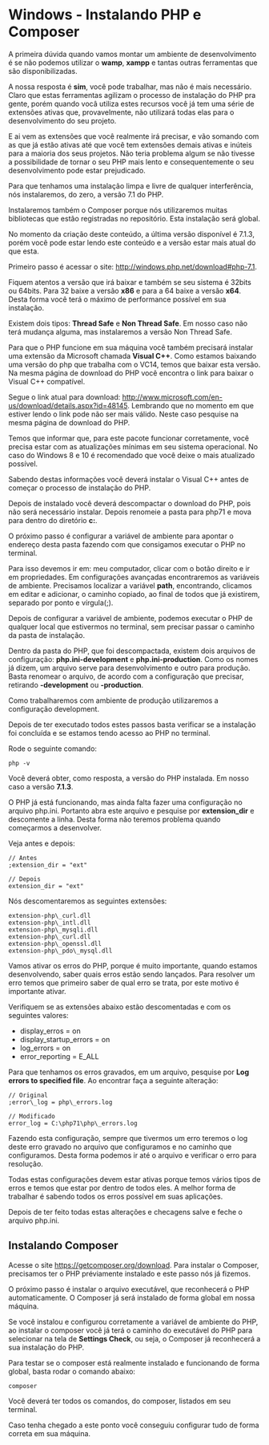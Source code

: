 # Windows - Instalando PHP e Composer

A primeira dúvida quando vamos montar um ambiente de desenvolvimento é se não podemos utilizar o **wamp**, **xampp** e tantas outras ferramentas que são disponibilizadas.

A nossa resposta é **sim**, você pode trabalhar, mas não é mais necessário. Claro que estas ferramentas agilizam o processo de instalação do PHP pra gente, porém quando vocâ utiliza estes recursos você já tem uma série de extensões ativas que, provavelmente, não utilizará todas elas para o desenvolvimento do seu projeto.

E ai vem as extensões que você realmente irá precisar, e vão somando com as que já estão ativas até que você tem extensões demais ativas e inúteis para a maioria dos seus projetos. Não teria problema algum se não tivesse a possibilidade de tornar o seu PHP mais lento e consequentemente o seu desenvolvimento pode estar prejudicado.

Para que tenhamos uma instalação limpa e livre de qualquer interferência, nós instalaremos, do zero, a versão 7.1 do PHP.

Instalaremos também o Composer porque nós utilizaremos muitas bibliotecas que estão registradas no repositório. Esta instalação será global.

No momento da criação deste conteúdo, a última versão disponível é 7.1.3, porém você pode estar lendo este conteúdo e a versão estar mais atual do que esta.

Primeiro passo é acessar o site: <http://windows.php.net/download#php-7.1>.

Fiquem atentos a versão que irá baixar e também se seu sistema é 32bits ou 64bits. Para 32 baixe a versão **x86** e para a 64 baixe a versão **x64**. Desta forma você terá o máximo de performance possível em sua instalação.

Existem dois tipos: **Thread Safe** e **Non Thread Safe**. Em nosso caso não terá mudança alguma, mas instalaremos a versão Non Thread Safe.

Para que o PHP funcione em sua máquina você também precisará instalar uma extensão da Microsoft chamada **Visual C++**. Como estamos baixando uma versão do php que trabalha com o VC14, temos que baixar esta versão. Na mesma página de download do PHP você encontra o link para baixar o Visual C++ compatível.

Segue o link atual para download: <http://www.microsoft.com/en-us/download/details.aspx?id=48145>. Lembrando que no momento em que estiver lendo o link pode não ser mais válido. Neste caso pesquise na mesma página de download do PHP.

Temos que informar que, para este pacote funcionar corretamente, você precisa estar com as atualizações mínimas em seu sistema operacional. No caso do Windows 8 e 10 é recomendado que você deixe o mais atualizado possível.

Sabendo destas informações você deverá instalar o Visual C++ antes de começar o processo de instalação do PHP.

Depois de instalado você deverá descompactar o download do PHP, pois não será necessário instalar. Depois renomeie a pasta para php71 e mova para dentro do diretório **c:**.

O próximo passo é configurar a variável de ambiente para apontar o endereço desta pasta fazendo com que consigamos executar o PHP no terminal.

Para isso devemos ir em: meu computador, clicar com o botão direito e ir em propriedades. Em configurações avançadas encontraremos as variáveis de ambiente.
Precisamos localizar a variável **path**, encontrando, clicamos em editar e adicionar, o caminho copiado, ao final de todos que já existirem, separado por ponto e vírgula(;).

Depois de configurar a variável de ambiente, podemos executar o PHP de qualquer local que estivermos no terminal, sem precisar passar o caminho da pasta de instalação.

Dentro da pasta do PHP, que foi descompactada, existem dois arquivos de configuração: **php.ini-development** e **php.ini-production**. Como os nomes já dizem, um arquivo serve para desenvolvimento e outro para produção. Basta renomear o arquivo, de acordo com a configuração que precisar, retirando **-development** ou **-production**.

Como trabalharemos com ambiente de produção utilizaremos a configuração development.

Depois de ter executado todos estes passos basta verificar se a instalação foi concluída e se estamos tendo acesso ao PHP no terminal.

Rode o seguinte comando:

`php -v`

Você deverá obter, como resposta, a versão do PHP instalada. Em nosso caso a versão **7.1.3**.

O PHP já está funcionando, mas ainda falta fazer uma configuração no arquivo php.ini. Portanto abra este arquivo e pesquise por **extension_dir** e descomente a linha. Desta forma não teremos problema quando começarmos a desenvolver.

Veja antes e depois:

```
// Antes
;extension_dir = "ext"

// Depois
extension_dir = "ext"
```

Nós descomentaremos as seguintes extensões:

```
extension-php\_curl.dll
extension-php\_intl.dll
extension-php\_mysqli.dll
extension-php\_curl.dll
extension-php\_openssl.dll
extension-php\_pdo\_mysql.dll
```

Vamos ativar os erros do PHP, porque é muito importante, quando estamos desenvolvendo, saber quais erros estão sendo lançados. Para resolver um erro temos que primeiro saber de qual erro se trata, por este motivo é importante ativar.

Verifiquem se as extensões abaixo estão descomentadas e com os seguintes valores:

* display\_erros = on
* display\_startup\_errors = on
* log\_errors = on
* error_reporting = E\_ALL

Para que tenhamos os erros gravados, em um arquivo, pesquise por **Log errors to specified file**. Ao encontrar faça a seguinte alteração:

```
// Original
;error\_log = php\_errors.log

// Modificado
error_log = C:\php71\php\_errors.log
```

Fazendo esta configuração, sempre que tivermos um erro teremos o log deste erro gravado no arquivo que configuramos e no caminho que configuramos. Desta forma podemos ir até o arquivo e verificar o erro para resolução.

Todas estas configurações devem estar ativas porque temos vários tipos de erros e temos que estar por dentro de todos eles. A melhor forma de trabalhar é sabendo todos os erros possível em suas aplicações.

Depois de ter feito todas estas alterações e checagens salve e feche o arquivo php.ini.

## Instalando Composer

Acesse o site <https://getcomposer.org/download>. Para instalar o Composer, precisamos ter o PHP préviamente instalado e este passo nós já fizemos.

O próximo passo é instalar o arquivo executável, que reconhecerá o PHP automaticamente. O Composer já será instalado de forma global em nossa máquina.

Se você instalou e configurou corretamente a variável de ambiente do PHP, ao instalar o composer você já terá o caminho do executável do PHP para selecionar na tela de **Settings Check**, ou seja, o Composer já reconhecerá a sua instalação do PHP.

Para testar se o composer está realmente instalado e funcionando de forma global, basta rodar o comando abaixo:

`composer`

Você deverá ter todos os comandos, do composer, listados em seu terminal.

Caso tenha chegado a este ponto você conseguiu configurar tudo de forma correta em sua máquina.